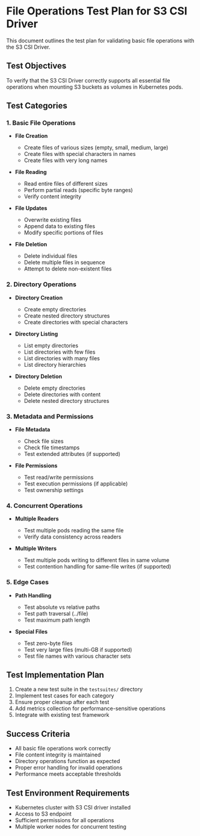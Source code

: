 # File Operations Test Plan for S3 CSI Driver

This document outlines the test plan for validating basic file operations with the S3 CSI Driver.

## Test Objectives

To verify that the S3 CSI Driver correctly supports all essential file operations when mounting S3 buckets as volumes in Kubernetes pods.

## Test Categories

### 1. Basic File Operations

- **File Creation**
  - Create files of various sizes (empty, small, medium, large)
  - Create files with special characters in names
  - Create files with very long names

- **File Reading**
  - Read entire files of different sizes
  - Perform partial reads (specific byte ranges)
  - Verify content integrity

- **File Updates**
  - Overwrite existing files
  - Append data to existing files
  - Modify specific portions of files

- **File Deletion**
  - Delete individual files
  - Delete multiple files in sequence
  - Attempt to delete non-existent files

### 2. Directory Operations

- **Directory Creation**
  - Create empty directories
  - Create nested directory structures
  - Create directories with special characters

- **Directory Listing**
  - List empty directories
  - List directories with few files
  - List directories with many files
  - List directory hierarchies

- **Directory Deletion**
  - Delete empty directories
  - Delete directories with content
  - Delete nested directory structures

### 3. Metadata and Permissions

- **File Metadata**
  - Check file sizes
  - Check file timestamps
  - Test extended attributes (if supported)

- **File Permissions**
  - Test read/write permissions
  - Test execution permissions (if applicable)
  - Test ownership settings

### 4. Concurrent Operations

- **Multiple Readers**
  - Test multiple pods reading the same file
  - Verify data consistency across readers

- **Multiple Writers**
  - Test multiple pods writing to different files in same volume
  - Test contention handling for same-file writes (if supported)

### 5. Edge Cases

- **Path Handling**
  - Test absolute vs relative paths
  - Test path traversal (../file)
  - Test maximum path length

- **Special Files**
  - Test zero-byte files
  - Test very large files (multi-GB if supported)
  - Test file names with various character sets

## Test Implementation Plan

1. Create a new test suite in the `testsuites/` directory
2. Implement test cases for each category
3. Ensure proper cleanup after each test
4. Add metrics collection for performance-sensitive operations
5. Integrate with existing test framework

## Success Criteria

- All basic file operations work correctly
- File content integrity is maintained
- Directory operations function as expected
- Proper error handling for invalid operations
- Performance meets acceptable thresholds

## Test Environment Requirements

- Kubernetes cluster with S3 CSI driver installed
- Access to S3 endpoint
- Sufficient permissions for all operations
- Multiple worker nodes for concurrent testing 